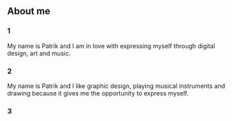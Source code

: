 ## About me

### 1
My name is Patrik and I am in love with expressing myself through digital design, art and music.

### 2
My name is Patrik and I like graphic design, playing musical instruments and drawing because it gives me the opportunity to express myself.

### 3
